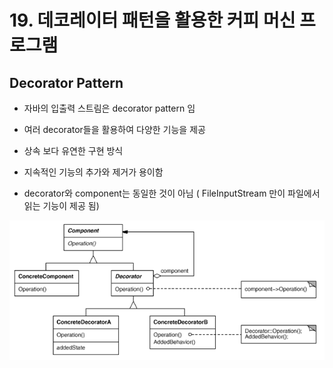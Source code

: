 # 19. 데코레이터 패턴을 활용한 커피 머신 프로그램

## Decorator Pattern

- 자바의 입출력 스트림은 decorator pattern 임

- 여러 decorator들을 활용하여 다양한 기능을 제공

- 상속 보다 유연한 구현 방식

- 지속적인 기능의 추가와 제거가 용이함

- decorator와 component는 동일한 것이 아님 ( FileInputStream 만이 파일에서 읽는 기능이 제공 됨)

![decorator](./img/decorator.png)


